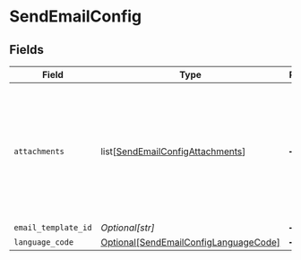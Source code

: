 # SendEmailConfig


## Fields

| Field                                                                                                                        | Type                                                                                                                         | Required                                                                                                                     | Description                                                                                                                  |
| ---------------------------------------------------------------------------------------------------------------------------- | ---------------------------------------------------------------------------------------------------------------------------- | ---------------------------------------------------------------------------------------------------------------------------- | ---------------------------------------------------------------------------------------------------------------------------- |
| `attachments`                                                                                                                | list[[SendEmailConfigAttachments](../../models/shared/sendemailconfigattachments.md)]                                        | :heavy_minus_sign:                                                                                                           | Include extra file attachments in sent email.<br/><br/>Attachments in email template will be sent regardless of this configuration.<br/> |
| `email_template_id`                                                                                                          | *Optional[str]*                                                                                                              | :heavy_minus_sign:                                                                                                           | N/A                                                                                                                          |
| `language_code`                                                                                                              | [Optional[SendEmailConfigLanguageCode]](../../models/shared/sendemailconfiglanguagecode.md)                                  | :heavy_minus_sign:                                                                                                           | N/A                                                                                                                          |